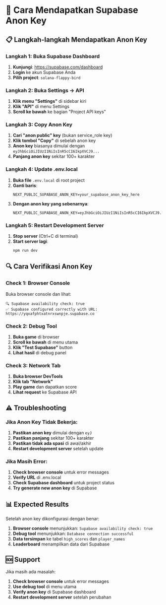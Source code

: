 # 🔑 Cara Mendapatkan Supabase Anon Key

## 📋 Langkah-langkah Mendapatkan Anon Key

### **Langkah 1: Buka Supabase Dashboard**
1. **Kunjungi**: https://supabase.com/dashboard
2. **Login** ke akun Supabase Anda
3. **Pilih project**: `solana-flappy-bird`

### **Langkah 2: Buka Settings → API**
1. **Klik menu "Settings"** di sidebar kiri
2. **Klik "API"** di menu Settings
3. **Scroll ke bawah** ke bagian "Project API keys"

### **Langkah 3: Copy Anon Key**
1. **Cari "anon public" key** (bukan service_role key)
2. **Klik tombol "Copy"** di sebelah anon key
3. **Anon key** biasanya dimulai dengan `eyJhbGciOiJIUzI1NiIsInR5cCI6IkpXVCJ9...`
4. **Panjang anon key** sekitar 100+ karakter

### **Langkah 4: Update .env.local**
1. **Buka file** `.env.local` di root project
2. **Ganti baris**:
   ```env
   NEXT_PUBLIC_SUPABASE_ANON_KEY=your_supabase_anon_key_here
   ```
3. **Dengan anon key yang sebenarnya**:
   ```env
   NEXT_PUBLIC_SUPABASE_ANON_KEY=eyJhbGciOiJIUzI1NiIsInR5cCI6IkpXVCJ9...
   ```

### **Langkah 5: Restart Development Server**
1. **Stop server** (Ctrl+C di terminal)
2. **Start server lagi**:
   ```bash
   npm run dev
   ```

## 🔍 Cara Verifikasi Anon Key

### **Check 1: Browser Console**
Buka browser console dan lihat:
```
🔍 Supabase availability check: true
✅ Supabase configured correctly with URL: https://yqxafphtxatnrxswnpje.supabase.co
```

### **Check 2: Debug Tool**
1. **Buka game** di browser
2. **Scroll ke bawah** di menu utama
3. **Klik "Test Supabase"** button
4. **Lihat hasil** di debug panel

### **Check 3: Network Tab**
1. **Buka browser DevTools**
2. **Klik tab "Network"**
3. **Play game** dan dapatkan score
4. **Lihat request** ke Supabase API

## ⚠️ Troubleshooting

### **Jika Anon Key Tidak Bekerja:**
1. **Pastikan anon key** dimulai dengan `eyJ`
2. **Pastikan panjang** sekitar 100+ karakter
3. **Pastikan tidak ada spasi** di awal/akhir
4. **Restart development server** setelah update

### **Jika Masih Error:**
1. **Check browser console** untuk error messages
2. **Verify URL** di .env.local
3. **Check Supabase dashboard** untuk project status
4. **Try generate new anon key** di Supabase

## 📊 Expected Results

Setelah anon key dikonfigurasi dengan benar:

1. **Browser console** menunjukkan: `Supabase availability check: true`
2. **Debug tool** menunjukkan: `Database connection successful`
3. **Data tersimpan** ke tabel `high_scores` dan `player_names`
4. **Leaderboard** menampilkan data dari Supabase

## 🆘 Support

Jika masih ada masalah:
1. **Check browser console** untuk error messages
2. **Use debug tool** di menu utama
3. **Verify anon key** di Supabase dashboard
4. **Restart development server** setelah perubahan
